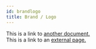 ```yaml
---
id: brandlogo
title: Brand / Logo
---
```


This is a link to [another document.](colors.md)  
This is a link to an [external page.](http://www.example.com)
